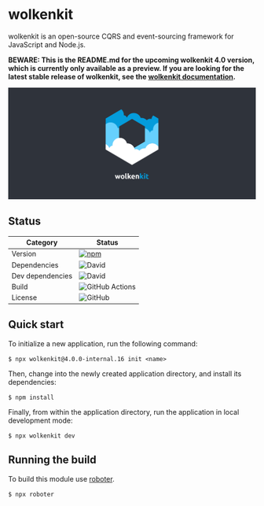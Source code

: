 # wolkenkit

wolkenkit is an open-source CQRS and event-sourcing framework for JavaScript and Node.js.

**BEWARE: This is the README.md for the upcoming wolkenkit 4.0 version, which is currently only available as a preview. If you are looking for the latest stable release of wolkenkit, see the [wolkenkit documentation](https://docs.wolkenkit.io/).**

![wolkenkit](assets/logo.png "wolkenkit")

## Status

| Category         | Status                                                                                                                                         |
| ---------------- | ---------------------------------------------------------------------------------------------------------------------------------------------- |
| Version          | [![npm](https://img.shields.io/npm/v/wolkenkit)](https://www.npmjs.com/package/wolkenkit)                                                      |
| Dependencies     | ![David](https://img.shields.io/david/thenativeweb/wolkenkit)                                                                                  |
| Dev dependencies | ![David](https://img.shields.io/david/dev/thenativeweb/wolkenkit)                                                                              |
| Build            | ![GitHub Actions](https://github.com/thenativeweb/wolkenkit/workflows/Release/badge.svg?branch=master) |
| License          | ![GitHub](https://img.shields.io/github/license/thenativeweb/wolkenkit)                                                                        |

## Quick start

To initialize a new application, run the following command:

```shell
$ npx wolkenkit@4.0.0-internal.16 init <name>
```

Then, change into the newly created application directory, and install its dependencies:

```shell
$ npm install
```

Finally, from within the application directory, run the application in local development mode:

```shell
$ npx wolkenkit dev
```

## Running the build

To build this module use [roboter](https://www.npmjs.com/package/roboter).

```shell
$ npx roboter
```
